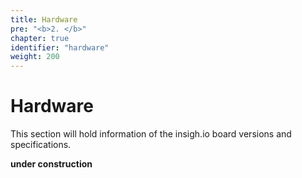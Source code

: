 ```yaml
---
title: Hardware
pre: "<b>2. </b>"
chapter: true
identifier: "hardware"
weight: 200
---
```


# Hardware

This section will hold information of the insigh.io board versions and specifications.

**under construction**

